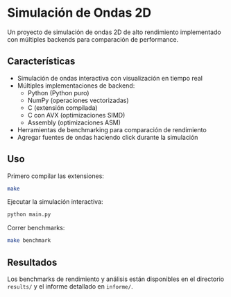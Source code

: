 # Simulación de Ondas 2D

Un proyecto de simulación de ondas 2D de alto rendimiento implementado con múltiples backends para comparación de performance.

## Características

- Simulación de ondas interactiva con visualización en tiempo real
- Múltiples implementaciones de backend:
  - Python (Python puro)
  - NumPy (operaciones vectorizadas)
  - C (extensión compilada)
  - C con AVX (optimizaciones SIMD)
  - Assembly (optimizaciones ASM)
- Herramientas de benchmarking para comparación de rendimiento
- Agregar fuentes de ondas haciendo click durante la simulación

## Uso

Primero compilar las extensiones:
```bash
make
```

Ejecutar la simulación interactiva:
```bash
python main.py
```

Correr benchmarks:
```bash
make benchmark
```

## Resultados

Los benchmarks de rendimiento y análisis están disponibles en el directorio `results/` y el informe detallado en `informe/`.